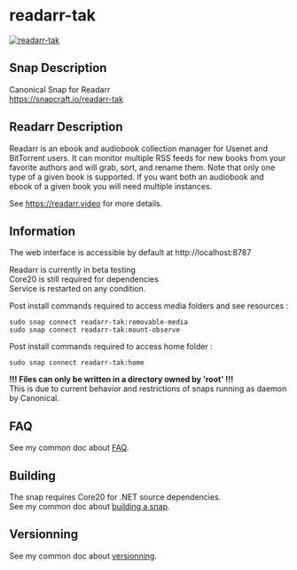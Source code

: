 # readarr-tak
[![readarr-tak](https://snapcraft.io/readarr-tak/badge.svg)](https://snapcraft.io/readarr-tak)

## Snap Description
Canonical Snap for Readarr\
https://snapcraft.io/readarr-tak

## Readarr Description
Readarr is an ebook and audiobook collection manager for Usenet and BitTorrent users.
It can monitor multiple RSS feeds for new books from your favorite authors 
and will grab, sort, and rename them. Note that only one type 
of a given book is supported. If you want both an audiobook and ebook 
of a given book you will need multiple instances.

See https://readarr.video for more details.

## Information

The web interface is accessible by default at http://localhost:8787

Readarr is currently in beta testing\
Core20 is still required for dependencies\
Service is restarted on any condition.

Post install commands required to access media folders and see resources :
```
sudo snap connect readarr-tak:removable-media
sudo snap connect readarr-tak:mount-observe
```

Post install commands required to access home folder :
```
sudo snap connect readarr-tak:home
```
**!!! Files can only be written in a directory owned by 'root' !!!**\
This is due to current behavior and restrictions of snaps running as daemon by Canonical.

## FAQ
See my common doc about [FAQ](https://github.com/TehAppKiller/Snapcraft-common-doc/tree/main#FAQ).

## Building
The snap requires Core20 for .NET source dependencies.\
See my common doc about [building a snap](https://github.com/TehAppKiller/Snapcraft-common-doc/tree/main#Building).
## Versionning
See my common doc about [versionning](https://github.com/TehAppKiller/Snapcraft-common-doc/tree/main#Versionning).

